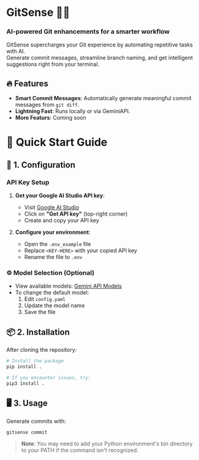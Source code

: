 # GitSense 🤖✨

### AI-powered Git enhancements for a smarter workflow

GitSense supercharges your Git experience by automating repetitive tasks with AI.  
Generate commit messages, streamline branch naming, and get intelligent suggestions right from your terminal.

## 🔥 Features

- **Smart Commit Messages**: Automatically generate meaningful commit messages from `git diff`.
- **Lightning Fast**: Runs locally or via GeminiAPI.
- **More Featurs**: Coming soon

# 🚀 Quick Start Guide

## 🔑 1. Configuration

### API Key Setup

1. **Get your Google AI Studio API key**:

   - Visit [Google AI Studio](https://aistudio.google.com/apikey)
   - Click on **"Get API key"** (top-right corner)
   - Create and copy your API key

2. **Configure your environment**:
   - Open the `.env_example` file
   - Replace `<KEY-HERE>` with your copied API key
   - Rename the file to `.env`

### ⚙️ Model Selection (Optional)

- View available models: [Gemini API Models](https://ai.google.dev/gemini-api/docs/models)
- To change the default model:
  1. Edit `config.yaml`
  2. Update the model name
  3. Save the file

## 📦 2. Installation

After cloning the repository:

```sh
# Install the package
pip install .

# If you encounter issues, try:
pip3 install .
```

## 🖥️ 3. Usage

Generate commits with:

```sh
gitsense commit
```

> **Note**: You may need to add your Python environment's bin directory to your PATH if the command isn't recognized.
